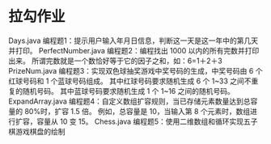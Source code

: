 # 拉勾作业
Days.java 编程题1：提示用户输入年月日信息，判断这一天是这一年中的第几天并打印。 
PerfectNumber.java 编程题2：编程找出 1000 以内的所有完数并打印出来。 所谓完数就是一个数恰好等于它的因子之和，如：6=1＋2＋3
PrizeNum.java 编程题3：实现双色球抽奖游戏中奖号码的生成，中奖号码由 6 个红球号码和 1 个蓝球号码组成。 其中红球号码要求随机生成 6 个 1~33 之间不重复的随机号码。 其中蓝球号码要求随机生成 1 个 1~16 之间的随机号码。 
ExpandArray.java 编程题4：自定义数组扩容规则，当已存储元素数量达到总容量的 80%时，扩容 1.5 倍。 例如，总容量是 10，当输入第 8 个元素时，数组进行扩容，容量从 10 变 15。
Chess.java 编程题5：使用二维数组和循环实现五子棋游戏棋盘的绘制
